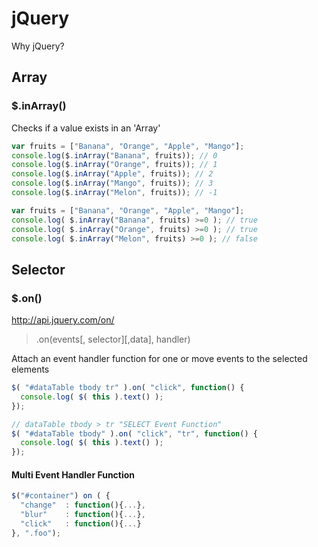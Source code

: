 
# jQuery

Why jQuery?


## Array


### $.inArray()

Checks if a value exists in an 'Array'

```javascript
var fruits = ["Banana", "Orange", "Apple", "Mango"];
console.log($.inArray("Banana", fruits)); // 0
console.log($.inArray("Orange", fruits)); // 1
console.log($.inArray("Apple", fruits)); // 2
console.log($.inArray("Mango", fruits)); // 3
console.log($.inArray("Melon", fruits)); // -1

var fruits = ["Banana", "Orange", "Apple", "Mango"];
console.log( $.inArray("Banana", fruits) >=0 ); // true
console.log( $.inArray("Orange", fruits) >=0 ); // true
console.log( $.inArray("Melon", fruits) >=0 ); // false
```

## Selector

### $.on()

http://api.jquery.com/on/

> .on(events[, selector][,data], handler)

Attach an event handler function for one or move events to the selected elements

```JavaScript
$( "#dataTable tbody tr" ).on( "click", function() {
  console.log( $( this ).text() );
});

// dataTable tbody > tr "SELECT Event Function"
$( "#dataTable tbody" ).on( "click", "tr", function() {
  console.log( $( this ).text() );
});
```

#### Multi Event Handler Function
```JavaScript
$("#container") on ( {
  "change"  : function(){...},
  "blur"    : function(){...},
  "click"   : function(){...}
}, ".foo");
```
